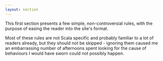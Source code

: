 ```yaml
---
layout: section
---
```


This first section presents a few simple, non-controversial rules, with the purpose of easing the reader into the site's format.

Most of these rules are not Scala specific and probably familiar to a lot of readers already, but they should not be skipped - ignoring them caused me an embarrassing number of afternoons spent looking for the cause of behaviours I would have sworn could not possibly happen.
